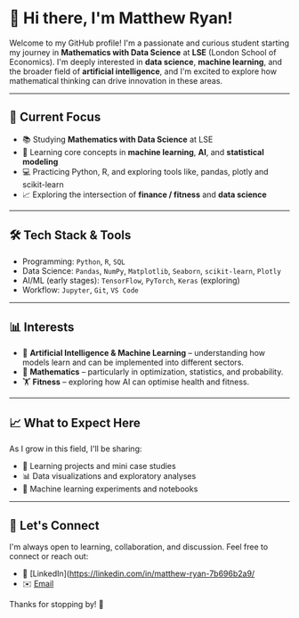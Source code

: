 # 👋 Hi there, I'm Matthew Ryan!

Welcome to my GitHub profile! I'm a passionate and curious student starting my journey in **Mathematics with Data Science** at **LSE** (London School of Economics). I'm deeply interested in **data science**, **machine learning**, and the broader field of **artificial intelligence**, and I'm excited to explore how mathematical thinking can drive innovation in these areas.

---

## 🔬 Current Focus
- 📚 Studying **Mathematics with Data Science** at LSE
- 🧠 Learning core concepts in **machine learning**, **AI**, and **statistical modeling**
- 💻 Practicing Python, R, and exploring tools like, pandas, plotly and scikit-learn
- 📈 Exploring the intersection of **finance / fitness** and **data science**

---

## 🛠️ Tech Stack & Tools
- Programming: `Python`, `R`, `SQL`
- Data Science: `Pandas`, `NumPy`, `Matplotlib`, `Seaborn`, `scikit-learn`, `Plotly`
- AI/ML (early stages): `TensorFlow`, `PyTorch`, `Keras` (exploring)
- Workflow: `Jupyter`, `Git`, `VS Code`

---

## 📊 Interests
- 🤖 **Artificial Intelligence & Machine Learning** – understanding how models learn and can be implemented into different sectors.
- 🧮 **Mathematics** – particularly in optimization, statistics, and probability.
- 🏋️ **Fitness** – exploring how AI can optimise health and fitness.

---

## 📈 What to Expect Here
As I grow in this field, I'll be sharing:
- 📘 Learning projects and mini case studies
- 📊 Data visualizations and exploratory analyses
- 🧪 Machine learning experiments and notebooks

---

## 🌱 Let's Connect
I'm always open to learning, collaboration, and discussion. Feel free to connect or reach out:

- 💼 [LinkedIn](https://linkedin.com/in/matthew-ryan-7b696b2a9/
- ✉️ [Email](matthewryan701@gmail.com)

Thanks for stopping by! 🚀
